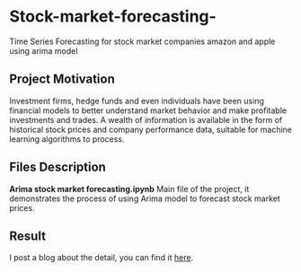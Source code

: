# Stock-market-forecasting-
Time Series Forecasting for stock market companies amazon and apple using arima model

## Project Motivation

Investment firms, hedge funds and even individuals have been using financial models to better understand market behavior and make profitable investments and trades. A wealth of information is available in the form of historical stock prices and company performance data, suitable for machine learning algorithms to process.

## Files Description

**Arima stock market forecasting.ipynb** Main file of the project, it demonstrates the process of using Arima model to forecast stock market prices.

## Result

I post a blog about the detail, you can find it [here]().
